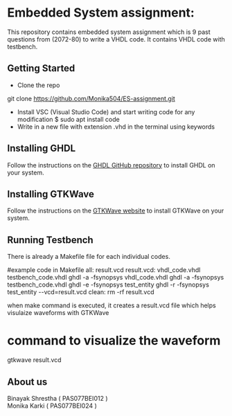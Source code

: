 # Embedded System assignment:
This repository contains embedded system assignment which is 9 past questions from (2072-80) to write a VHDL code. It contains VHDL code with testbench.

## Getting Started

* Clone the repo

git clone https://github.com/Monika504/ES-assignment.git
* Install VSC (Visual Studio Code) and start writing code for any modification
$ sudo apt install code
* Write in a new file with extension .vhd in the terminal using keywords

## Installing GHDL
Follow the instructions on the [GHDL GitHub repository](https://github.com/ghdl/ghdl) to install GHDL on your system.

## Installing GTKWave
Follow the instructions on the [GTKWave website](https://gtkwave.sourceforge.net/) to install GTKWave on your system.
## Running Testbench
There is already a Makefile file for each individual codes.

 #example code in Makefile
 all:	result.vcd
 result.vcd:	vhdl_code.vhdl	testbench_code.vhdl
	ghdl	-a	-fsynopsys	vhdl_code.vhdl
	ghdl	-a	-fsynopsys	testbench_code.vhdl
	ghdl	-e	-fsynopsys	test_entity
	ghdl	-r	-fsynopsys	test_entity	--vcd=result.vcd
clean:
	rm	-rf	result.vcd


when make command is executed, it creates a result.vcd file which helps visulaize waveforms with GTKWave
# command to visualize the waveform
gtkwave result.vcd
## About us

Binayak Shrestha ( PAS077BEI012 ) <br>
Monika Karki ( PAS077BEI024 )
